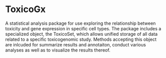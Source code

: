 # ToxicoGx

A statistical analysis package for use exploring the relationship between 
toxicity and gene expression in specific cell types. The package includes
a specialized object, the ToxicoSet, which allows unified storage of all
data related to a specific toxicogenomic study. Methods accepting this object
are inlcuded for summarize results and annotaiton, conduct various analyses as 
well as to visualize the results thereof.

